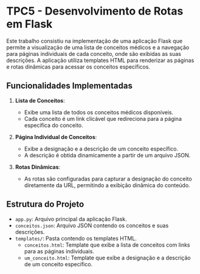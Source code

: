 # TPC5 - Desenvolvimento de Rotas em Flask

Este trabalho consistiu na implementação de uma aplicação Flask que permite a visualização de uma lista de conceitos médicos e a navegação para páginas individuais de cada conceito, onde são exibidas as suas descrições. A aplicação utiliza templates HTML para renderizar as páginas e rotas dinâmicas para acessar os conceitos específicos.

## Funcionalidades Implementadas

1. **Lista de Conceitos**:
   - Exibe uma lista de todos os conceitos médicos disponíveis.
   - Cada conceito é um link clicável que redireciona para a página específica do conceito.

2. **Página Individual de Conceitos**:
   - Exibe a designação e a descrição de um conceito específico.
   - A descrição é obtida dinamicamente a partir de um arquivo JSON.

3. **Rotas Dinâmicas**:
   - As rotas são configuradas para capturar a designação do conceito diretamente da URL, permitindo a exibição dinâmica do conteúdo.

## Estrutura do Projeto

- `app.py`: Arquivo principal da aplicação Flask.
- `conceitos.json`: Arquivo JSON contendo os conceitos e suas descrições.
- `templates/`: Pasta contendo os templates HTML.
  - `conceitos.html`: Template que exibe a lista de conceitos com links para as páginas individuais.
  - `um_conceito.html`: Template que exibe a designação e a descrição de um conceito específico.
